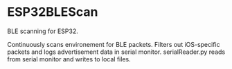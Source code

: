 # ESP32BLEScan
BLE scanning for ESP32.

Continuously scans environement for BLE packets. Filters out iOS-specific packets and logs advertisement data in serial monitor. serialReader.py reads from serial monitor and writes to local files.
